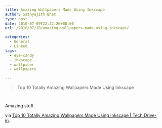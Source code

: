 ```yaml
---
title: Amazing Wallpapers Made Using Inkscape
author: Sathyajith Bhat
type: post
date: 2010-07-09T22:22:26+00:00
url: /2010/07/10/amazing-wallpapers-made-using-inkscape/

categories:
  - General
  - Linked
tags:
  - eye-candy
  - inkscape
  - wallpaper
  - wallpapers

---
```

> Top 10 Totally Amazing Wallpapers Made Using Inkscape

<p style="text-align: center;">
  <a href="https://www.techdrivein.com/2010/07/top-10-totally-amazing-wallpapers-made.html#more"><img src='https://i.sathyabh.at/ss/2010/07/Snooker_by_Maddrum.png' alt='' /></a>
</p>

<p style="text-align: center;">
  <a href="https://www.techdrivein.com/2010/07/top-10-totally-amazing-wallpapers-made.html#more"><img src='https://i.sathyabh.at/ss/2010/07/Ferrari_360_Spyder_by_Simarilius.png' alt='' /></a>
</p>

Amazing stuff.

via [Top 10 Totally Amazing Wallpapers Made Using Inkscape | Tech Drive-in][1].

 [1]: https://www.techdrivein.com/2010/07/top-10-totally-amazing-wallpapers-made.html#more